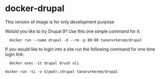 # docker-drupal

This version of image is for only development purpose

Woluld you like to try Drupal 9? Use this one simple command for it:

```
  docker run --name drupal -d --rm -p 80:80 tanarurkerem/drupal
```

If you would like to login into a site run the following command for one time login link:

```
  docker exec -it drupal drush uli
```

```
docker run -ti -v $(pwd):/drupal tanarurkerem/drupal
```
